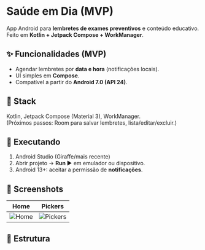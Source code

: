 # Saúde em Dia (MVP)
App Android para **lembretes de exames preventivos** e conteúdo educativo. Feito em **Kotlin + Jetpack Compose + WorkManager**.

## ✨ Funcionalidades (MVP)
- Agendar lembretes por **data e hora** (notificações locais).
- UI simples em **Compose**.
- Compatível a partir do **Android 7.0 (API 24)**.

## 🧰 Stack
Kotlin, Jetpack Compose (Material 3), WorkManager.  
(Próximos passos: Room para salvar lembretes, lista/editar/excluir.)

## 🚀 Executando
1. Android Studio (Giraffe/mais recente)  
2. Abrir projeto → **Run ▶️** em emulador ou dispositivo.  
3. Android 13+: aceitar a permissão de **notificações**.

## 📸 Screenshots
| Home | Pickers |
|------|---------|
| ![Home](docs/screenshots/home.png) | ![Pickers](docs/screenshots/pickers.png) |


## 📂 Estrutura
